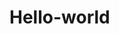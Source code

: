 # Hello-world
<!DOCTYPE html>
 <html>
   <head>
     <style type="text/css">
     
     
     </style>
   <script type="text/javascript">
   
   
   </script>
   
   </head>
  <body>
  <p>OK cest mon paragraphe </p>
  
  
  </body>
 
 </html>
